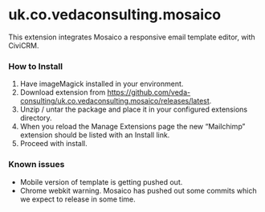 # uk.co.vedaconsulting.mosaico
This extension integrates Mosaico a responsive email template editor, with CiviCRM.

### How to Install
1. Have imageMagick installed in your environment. 
2. Download extension from https://github.com/veda-consulting/uk.co.vedaconsulting.mosaico/releases/latest.
2. Unzip / untar the package and place it in your configured extensions directory.
3. When you reload the Manage Extensions page the new “Mailchimp” extension should be listed with an Install link.
4. Proceed with install.

### Known issues
- Mobile version of template is getting pushed out.
- Chrome webkit warning. Mosaico has pushed out some commits which we expect to release in some time.

